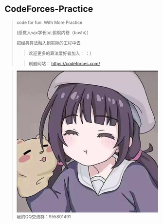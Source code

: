 # CodeForces-Practice
> code for fun.  With More Practice. 
> 
> (感觉人wjx学长tql,偷偷内卷（bushi）)
> 
> 把经典算法融入到实际的工程中去
> 
>
>> 欢迎更多的算法爱好者加入！ ：） 
> 
>>刷题网站： https://codeforces.com/
 
>![](/support/dada.png)
我的QQ交流群：955801491




